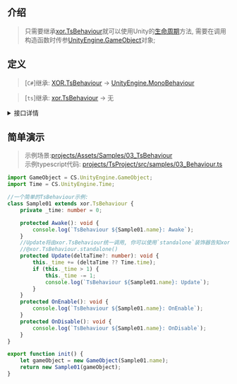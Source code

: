 ## 介绍
> 只需要继承[xor.TsBehaviour](../projects/TsEditorProject/src/xor/components/behaviour.ts)就可以使用Unity的[生命周期](https://docs.unity3d.com/2021.3/Documentation/Manual/ExecutionOrder.html)方法, 需要在调用构造函数时传参[UnityEngine.GameObject](https://docs.unity3d.com/ScriptReference/GameObject.html)对象;

## 定义
> [`C#`]继承: [XOR.TsBehaviour](../projects/Assets/XOR/Runtime/Src/Components/TsBehaviour/TsBehaviour.cs) → [UnityEngine.MonoBehaviour](https://docs.unity3d.com/ScriptReference/MonoBehaviour.html)  

> [`ts`]继承: [xor.TsBehaviour](../projects/TsEditorProject/src/xor/components/behaviour.ts) → 无
<details>
<summary>接口详情</summary>

| 成员  | 描述  |
| ------------ | ------------ |
| `get transform(): Transform` | 获取UnityEngine.Transform组件 |
| `get gameObject(): GameObject` | 获取UnityEngine.GameObject组件 |
| `get enabled(): boolena` |  |
| `set enabled(val: boolena): void` | 设置XOR.TsBehaviour.enable, 影响Update丶FixedUpdate丶LateUpdate等方法 |
| `get isActiveAndEnabled(): boolena` |  |
| `get tag(): string` | 获取GameObject组件标签 |
| `set tag(val: string): void` | 设置GameObject组件标签 |
| `get name(): string` | 获取GameObject组件名称 |
| `set name(val: string): void` | 设置GameObject组件名称 |
| `get rectTransform(): RectTransform` |  |

| 方法  | 描述  |
| ------------ | ------------ |
| `StartCoroutine(Generator \| () => Generator): UnityEngine.Coroutine` | 开启一个协程(尽量使用Promise) |
| `StopCoroutine(UnityEngine.Coroutine): void` | 停止一个协程 |
| `StopAllCoroutines(): void` | 停止所有协程实例 |

| 装饰器  | 描述  |
| ------------ | ------------ |
| `@xor.TsBehaviour.standalone(): PropertyDecorator` | 以独立组件的方式调用(适用于Update丶LateUpdate和FixedUpdate方法, 默认以BatchProxy管理调用以满足更高性能要求) |
| `@xor.TsBehaviour.frameskip(number): PropertyDecorator` | 跨帧调用(全局共用/非单独的frameskip分区), 与standalone组件冲突 |
| `@xor.TsBehaviour.throttle(boolean): PropertyDecorator` | 适用于async/Promise方法, 在上一次调用完成后才会再次调用(Awake丶Update丶FixedUpdate...) |
</details>

## 简单演示
> 示例场景:[projects/Assets/Samples/03_TsBehaviour](../projects/Assets/Samples/03_TsBehaviour)  
> 示例typescript代码: [projects/TsProject/src/samples/03_Behaviour.ts](../projects/TsProject/src/samples/03_TsBehaviour.ts)  
``` typescript
import GameObject = CS.UnityEngine.GameObject;
import Time = CS.UnityEngine.Time;

//一个简单的TsBehaviour示例:
class Sample01 extends xor.TsBehaviour {
    private _time: number = 0;

    protected Awake(): void {
        console.log(`TsBehaviour ${Sample01.name}: Awake`);
    }
    //Update将由xor.TsBehaviour统一调用, 你可以使用`standalone`装饰器告知xor.TsBehaviour使用单独的Update调用组件
    //@xor.TsBehaviour.standalone()
    protected Update(deltaTime?: number): void {
        this._time += (deltaTime ?? Time.time);
        if (this._time > 1) {
            this._time -= 1;
            console.log(`TsBehaviour ${Sample01.name}: Update`);
        }
    }
    protected OnEnable(): void {
        console.log(`TsBehaviour ${Sample01.name}: OnEnable`);
    }
    protected OnDisable(): void {
        console.log(`TsBehaviour ${Sample01.name}: OnDisable`);
    }
}

export function init() {
    let gameObject = new GameObject(Sample01.name);
    return new Sample01(gameObject);
}
```
